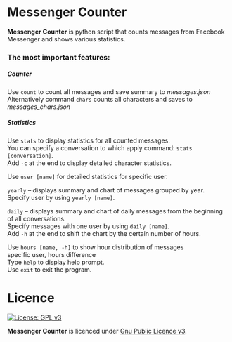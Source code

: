 # Messenger Counter
**Messenger Counter** is python script that counts messages from Facebook Messenger and shows various statistics.

### The most important features:
##### Counter
Use `count` to count all messages and save summary to *messages.json*\
Alternatively command `chars` counts all characters and saves to *messages_chars.json*

##### Statistics
Use `stats` to display statistics for all counted messages.\
You can specify a conversation to which apply command: `stats [conversation]`.\
Add `-c` at the end to  display detailed character statistics.

Use `user [name]` for detailed statistics for specific user.

`yearly` – displays summary and chart of messages grouped by year.\
Specify user by using `yearly [name]`.

`daily` – displays summary and chart of daily messages from the beginning of all conversations.\
Specify messages with one user by using `daily [name]`.\
Add `-h` at the end to shift the chart by the certain number of hours.

Use `hours [name, -h]` to show hour distribution of messages\
          specific user, hours difference\
Type `help` to display help prompt.\
Use `exit` to exit the program.

# Licence
[![License: GPL v3](https://img.shields.io/badge/License-GPLv3-blue.svg)](https://www.gnu.org/licenses/gpl-3.0)

**Messenger Counter** is licenced under [Gnu Public Licence v3](https://www.gnu.org/licenses/gpl-3.0).
